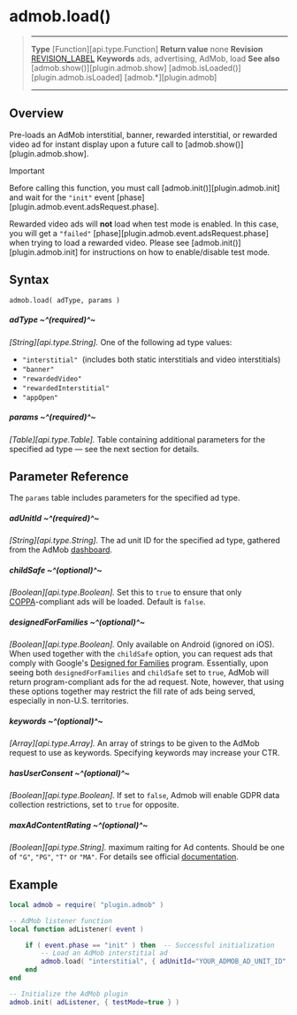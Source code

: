 # admob.load()

> --------------------- ------------------------------------------------------------------------------------------
> __Type__              [Function][api.type.Function]
> __Return value__      none
> __Revision__          [REVISION_LABEL](REVISION_URL)
> __Keywords__          ads, advertising, AdMob, load
> __See also__          [admob.show()][plugin.admob.show]
>						[admob.isLoaded()][plugin.admob.isLoaded]
>						[admob.*][plugin.admob]
> --------------------- ------------------------------------------------------------------------------------------


## Overview

Pre-loads an AdMob interstitial, banner, rewarded interstitial, or rewarded video ad for instant display upon a future call to [admob.show()][plugin.admob.show].


<div class="guide-notebox-imp">
<div class="notebox-title-imp">Important</div>

Before calling this function, you must call [admob.init()][plugin.admob.init] and wait for the `"init"` event [phase][plugin.admob.event.adsRequest.phase].

</div>

<div class="docs-tip-outer docs-tip-color-alert">
<div class="docs-tip-inner-left">
<div class="fa fa-exclamation-circle" style="font-size: 35px;"></div>
</div>
<div class="docs-tip-inner-right">

Rewarded video ads will __not__ load when test mode is enabled. In this case, you will get a `"failed"` [phase][plugin.admob.event.adsRequest.phase] when trying to load a rewarded video. Please see [admob.init()][plugin.admob.init] for instructions on how to enable/disable test mode.

</div>
</div>


## Syntax

    admob.load( adType, params )

##### adType ~^(required)^~
_[String][api.type.String]._ One of the following ad type values:

* `"interstitial"` &nbsp;(includes both static interstitials and video interstitials)
* `"banner"`
* `"rewardedVideo"`
* `"rewardedInterstitial"`
* `"appOpen"`

##### params ~^(required)^~
_[Table][api.type.Table]._ Table containing additional parameters for the specified ad type — see the next section for details.


## Parameter Reference

The `params` table includes parameters for the specified ad type.

##### adUnitId ~^(required)^~
_[String][api.type.String]._ The ad unit ID for the specified ad type, gathered from the AdMob [dashboard](https://www.google.com/admob/).

##### childSafe ~^(optional)^~
_[Boolean][api.type.Boolean]._ Set this to `true` to ensure that only <nobr>[COPPA](https://www.ftc.gov/enforcement/rules/rulemaking-regulatory-reform-proceedings/childrens-online-privacy-protection-rule)-compliant</nobr> ads will be loaded. Default is `false`.

##### designedForFamilies ~^(optional)^~
_[Boolean][api.type.Boolean]._ Only available on Android (ignored on iOS). When used together with the `childSafe` option, you can request ads that comply with Google's [Designed for Families](https://developer.android.com/distribute/googleplay/families/about.html) program. Essentially, upon seeing both `designedForFamilies` and `childSafe` set to `true`, AdMob will return <nobr>program-compliant</nobr> ads for the ad request. Note, however, that using these options together may restrict the fill rate of ads being served, especially in <nobr>non-U.S.</nobr> territories.

##### keywords ~^(optional)^~
_[Array][api.type.Array]._ An array of strings to be given to the AdMob request to use as keywords. Specifying keywords may increase your CTR.

##### hasUserConsent ~^(optional)^~
_[Boolean][api.type.Boolean]._ If set to `false`, Admob will enable GDPR data collection restrictions, set to `true` for opposite.

##### maxAdContentRating ~^(optional)^~
_[Boolean][api.type.String]._ maximum raiting for Ad contents. Should be one of `"G"`, `"PG"`, `"T"` or `"MA"`. For details see official [documentation](https://developers.google.com/admob/android/targeting#ad_content_filtering).


## Example

``````lua
local admob = require( "plugin.admob" )

-- AdMob listener function
local function adListener( event )

	if ( event.phase == "init" ) then  -- Successful initialization
		-- Load an AdMob interstitial ad
		admob.load( "interstitial", { adUnitId="YOUR_ADMOB_AD_UNIT_ID" } )
	end
end

-- Initialize the AdMob plugin
admob.init( adListener, { testMode=true } )
``````
